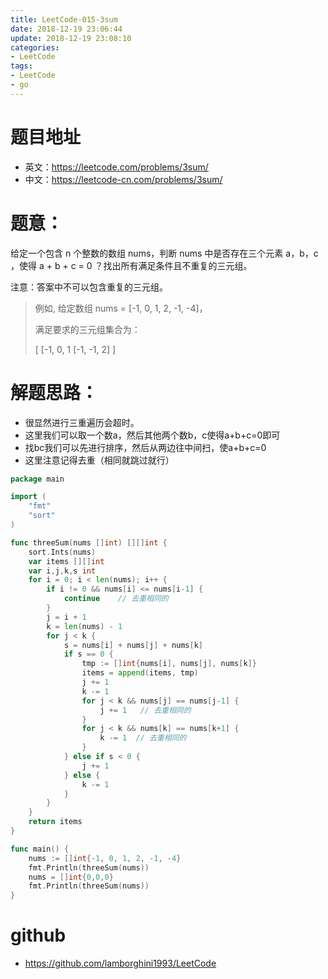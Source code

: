 ```yaml
---
title: LeetCode-015-3sum
date: 2018-12-19 23:06:44
update: 2018-12-19 23:08:10
categories:
- LeetCode
tags:
- LeetCode
- go
---
```


# 题目地址
- 英文：https://leetcode.com/problems/3sum/
- 中文：https://leetcode-cn.com/problems/3sum/

# 题意：
给定一个包含 n 个整数的数组 nums，判断 nums 中是否存在三个元素 a，b，c ，使得 a + b + c = 0 ？找出所有满足条件且不重复的三元组。

注意：答案中不可以包含重复的三元组。

> 例如, 给定数组 nums = [-1, 0, 1, 2, -1, -4]，
>
> 满足要求的三元组集合为：
>
>[
>  [-1, 0, 1
>  [-1, -1, 2]
>]


# 解题思路：
- 很显然进行三重遍历会超时。
- 这里我们可以取一个数a，然后其他两个数b，c使得a+b+c=0即可
- 找bc我们可以先进行排序，然后从两边往中间扫，使a+b+c=0
- 这里注意记得去重（相同就跳过就行）
<!--go0-->
```go
package main

import (
	"fmt"
	"sort"
)

func threeSum(nums []int) [][]int {
	sort.Ints(nums)
	var items [][]int
	var i,j,k,s int
	for i = 0; i < len(nums); i++ {
		if i != 0 && nums[i] <= nums[i-1] {
			continue	// 去重相同的
		}
		j = i + 1
		k = len(nums) - 1
		for j < k {
			s = nums[i] + nums[j] + nums[k]
			if s == 0 {
				tmp := []int{nums[i], nums[j], nums[k]}
				items = append(items, tmp)
				j += 1
				k -= 1
				for j < k && nums[j] == nums[j-1] {	
					j += 1	 // 去重相同的
				}
				for j < k && nums[k] == nums[k+1] {	
					k -= 1	// 去重相同的
				}
			} else if s < 0 {
				j += 1
			} else {
				k -= 1
			}
		}
	}
	return items
}

func main() {
	nums := []int{-1, 0, 1, 2, -1, -4}
	fmt.Println(threeSum(nums))
	nums = []int{0,0,0}
	fmt.Println(threeSum(nums))
}

```

# github
- https://github.com/lamborghini1993/LeetCode
